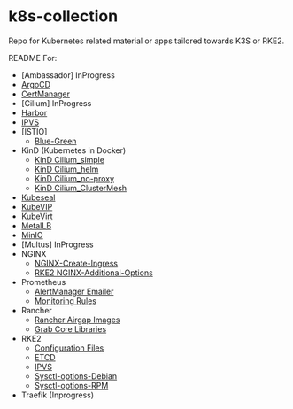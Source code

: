 # k8s-collection
Repo for Kubernetes related material or apps tailored towards K3S or RKE2.

README For:
- [Ambassador] InProgress
- [ArgoCD](/ArgoCD/argo.md)
- [CertManager](/CertManager/certmanager.md)
- [Cilium] InProgress
- [Harbor](/Harbor/harbor.md)
- [IPVS](/RKE2/IPVS/enable-ipvs.md)
- [ISTIO]
  - [Blue-Green](/Istio-ServiceMesh/blue-green_deployment.md)
- KinD (Kubernetes in Docker)
  - [KinD Cilium_simple](/KinD/Deploy-KinD-Cilium_simple.md)
  - [KinD Cilium_helm](/KinD/Deploy-KinD-Cilium_helm.md)
  - [KinD Cilium_no-proxy](/KinD/Deploy-KinD-Cilium_no-proxy.md)
  - [KinD Cilium_ClusterMesh](/KinD/Deploy-Kind-Cilium_clusterMesh.md)
- [Kubeseal](/Kubeseal/kubeseal.md)
- [KubeVIP](/Kube-VIP/kube-vip.md)
- [KubeVirt](/KubeVirt/kubevirt.md)
- [MetalLB](/Metal-LB/install-metalLB.md)
- [MinIO](/MinIO/minio-operator.md)
- [Multus] InProgress
- NGINX
  - [NGINX-Create-Ingress](/NGINX/helm-install-nginx.md)
  - [RKE2 NGINX-Additional-Options](/NGINX/Ingress-options.md)
- Prometheus
  - [AlertManager Emailer](/Prometheus/alertmanager/gmail-alertmanager.yaml)
  - [Monitoring Rules](/Prometheus/monitoring-rules.md)
- Rancher
  - [Rancher Airgap Images](/Rancher/rancher-pull-images.md)
  - [Grab Core Libraries](/Rancher/core-libraries_images.md)
- RKE2
  - [Configuration Files](/RKE2/configuration-settings/configuration.md)
  - [ETCD](/RKE2/ETCD/etcd-commands.md)
  - [IPVS](/RKE2/IPVS/enable-ipvs.md)
  - [Sysctl-options-Debian](/RKE2/sysctl-settings/ubuntu-60-rke2.conf)
  - [Sysctl-options-RPM](/RKE2/sysctl-settings/rhel-60-rke2.conf)
- Traefik (Inprogress)
